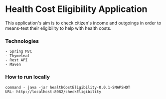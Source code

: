 # Health Cost Eligibility Application
This application's aim is to check citizen's income and outgoings in order to means-test their eligibility to help with health costs.

### Technologies
    - Spring MVC
    - Thymeleaf
    - Rest API
    - Maven

### How to run locally
    command - java -jar healthCostEligibility-0.0.1-SNAPSHOT
    URL- http://localhost:8082/checkEligibility
 